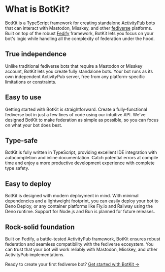 What is BotKit?
===============

BotKit is a TypeScript framework for creating standalone [ActivityPub] bots
that can interact with Mastodon, Misskey, and other [fediverse] platforms.
Built on top of the robust [Fedify] framework, BotKit lets you focus on your
bot's logic while handling all the complexity of federation under the hood.

[ActivityPub]: https://activitypub.rocks/
[fediverse]: https://fediverse.info/
[Fedify]: https://fedify.dev/


True independence 
-----------------

Unlike traditional fediverse bots that require a Mastodon or Misskey account,
BotKit lets you create fully standalone bots. Your bot runs as its own
independent ActivityPub server, free from any platform-specific limitations or
constraints.

Easy to use
-----------

Getting started with BotKit is straightforward. Create a fully-functional
fediverse bot in just a few lines of code using our intuitive API.
We've designed BotKit to make federation as simple as possible,
so you can focus on what your bot does best.


Type-safe
---------

BotKit is fully written in TypeScript, providing excellent IDE integration with
autocompletion and inline documentation. Catch potential errors at compile time
and enjoy a more productive development experience with complete type safety.


Easy to deploy
--------------

BotKit is designed with modern deployment in mind. With minimal dependencies and
a lightweight footprint, you can easily deploy your bot to Deno Deploy,
or any container platforms like Fly.io and Railway using the Deno runtime.
Support for Node.js and Bun is planned for future releases.


Rock-solid foundation
---------------------

Built on Fedify, a battle-tested ActivityPub framework, BotKit ensures robust
federation and seamless compatibility with the fediverse ecosystem.
You can trust that your bot will work reliably with Mastodon, Misskey,
and other ActivityPub implementations.

Ready to create your first fediverse bot?
[Get started with BotKit →](./start.md)
